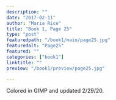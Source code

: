 ```yaml
---
description: ""
date: "2017-02-11"
author: "Maria Rice"
title: "Book 1, Page 25"
type: "post"
featuredpath: "/book1/main/page25.jpg"
featuredalt: "Page25"
featured: ""
categories: ["book1"]
linktitle: ""
preview: "/book1/preview/page25.jpg"

---
```


Colored in GIMP and updated 2/29/20. 

